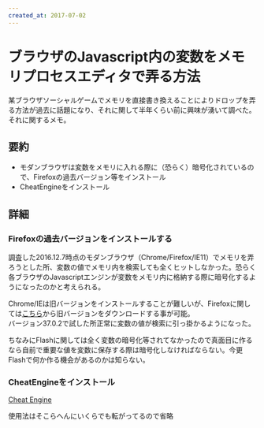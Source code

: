 ```yaml
---
created_at: 2017-07-02
---
```


# ブラウザのJavascript内の変数をメモリプロセスエディタで弄る方法

某ブラウザソーシャルゲームでメモリを直接書き換えることによりドロップを弄る方法が過去に話題になり、それに関して半年くらい前に興味が湧いて調べた。それに関するメモ。

## 要約

+ モダンブラウザは変数をメモリに入れる際に（恐らく）暗号化されているので、Firefoxの過去バージョン等をインストール
+ CheatEngineをインストール


## 詳細

### Firefoxの過去バージョンをインストールする

調査した2016.12.7時点のモダンブラウザ（Chrome/Firefox/IE11）でメモリを弄ろうとした所、変数の値でメモリ内を検索しても全くヒットしなかった。恐らく各ブラウザのJavascriptエンジンが変数をメモリ内に格納する際に暗号化するようになったのかと考えられる。

Chrome/IEは旧バージョンをインストールすることが難しいが、Firefoxに関しては[こちら](https://ftp.mozilla.org/pub/firefox/releases/)から旧バージョンをダウンロードする事が可能。  
バージョン37.0.2で試した所正常に変数の値が検索に引っ掛かるようになった。

ちなみにFlashに関しては全く変数の暗号化等されてなかったので真面目に作るなら自前で重要な値を変数に保存する際は暗号化しなければならない。今更Flashで何か作る機会があるのかは知らない。


### CheatEngineをインストール

[Cheat Engine](http://www.cheatengine.org/)

使用法はそこらへんにいくらでも転がってるので省略
